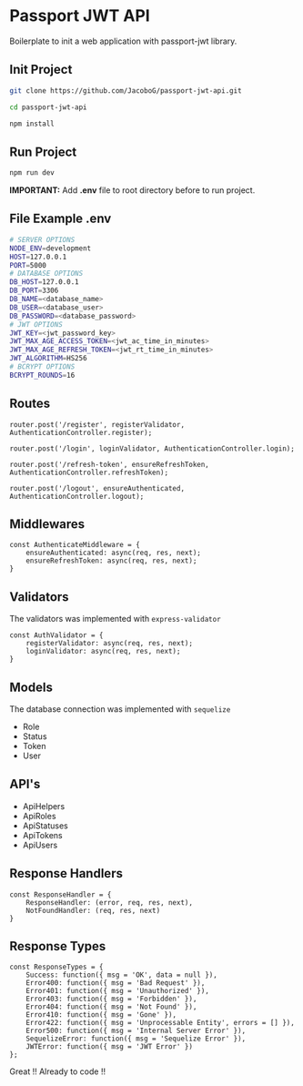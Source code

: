 # Passport JWT API
Boilerplate to init a web application with passport-jwt library.

## Init Project
```bash
git clone https://github.com/JacoboG/passport-jwt-api.git

cd passport-jwt-api

npm install
```
## Run Project
```bash
npm run dev
```

**IMPORTANT:** Add **.env** file to root directory before to run project.

## File Example .env
```bash
# SERVER OPTIONS
NODE_ENV=development
HOST=127.0.0.1
PORT=5000
# DATABASE OPTIONS
DB_HOST=127.0.0.1
DB_PORT=3306
DB_NAME=<database_name>
DB_USER=<database_user>
DB_PASSWORD=<database_password>
# JWT OPTIONS
JWT_KEY=<jwt_password_key>
JWT_MAX_AGE_ACCESS_TOKEN=<jwt_ac_time_in_minutes>
JWT_MAX_AGE_REFRESH_TOKEN=<jwt_rt_time_in_minutes>
JWT_ALGORITHM=HS256
# BCRYPT OPTIONS
BCRYPT_ROUNDS=16
```

## Routes
```node
router.post('/register', registerValidator, AuthenticationController.register);

router.post('/login', loginValidator, AuthenticationController.login);

router.post('/refresh-token', ensureRefreshToken, AuthenticationController.refreshToken);

router.post('/logout', ensureAuthenticated, AuthenticationController.logout);
```

## Middlewares
```node
const AuthenticateMiddleware = {
    ensureAuthenticated: async(req, res, next);
    ensureRefreshToken: async(req, res, next);
}
```

## Validators
The validators was implemented with `express-validator`
```node
const AuthValidator = {
    registerValidator: async(req, res, next);
    loginValidator: async(req, res, next);
}
```

## Models
The database connection was implemented with `sequelize`
- Role
- Status
- Token
- User

## API's
- ApiHelpers
- ApiRoles
- ApiStatuses
- ApiTokens
- ApiUsers

## Response Handlers
```node
const ResponseHandler = {
    ResponseHandler: (error, req, res, next),
    NotFoundHandler: (req, res, next)
}
```

## Response Types
```node
const ResponseTypes = {
    Success: function({ msg = 'OK', data = null }),
    Error400: function({ msg = 'Bad Request' }),
    Error401: function({ msg = 'Unauthorized' }),
    Error403: function({ msg = 'Forbidden' }),
    Error404: function({ msg = 'Not Found' }),
    Error410: function({ msg = 'Gone' }),
    Error422: function({ msg = 'Unprocessable Entity', errors = [] }),
    Error500: function({ msg = 'Internal Server Error' }),
    SequelizeError: function({ msg = 'Sequelize Error' }),
    JWTError: function({ msg = 'JWT Error' })
};
```

Great !! Already to code !!